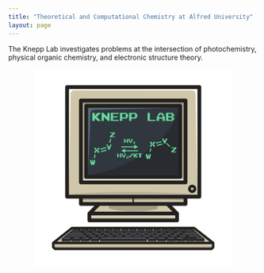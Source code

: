 ```yaml
---
title: "Theoretical and Computational Chemistry at Alfred University"
layout: page
---
```

The Knepp Lab investigates problems at the intersection of photochemistry, physical organic chemistry, and electronic structure theory.

<img src="logo.png" 
        alt="Picture" 
        width="400" 
        height="400" 
        style="display: block; margin: 0 auto" />
